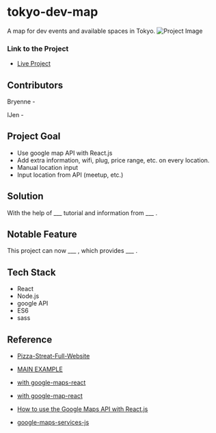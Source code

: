 # tokyo-dev-map
A map for dev events and available spaces in Tokyo.
![Project Image](img/project.png)

### Link to the Project
* [Live Project](https://github.com/theyij/tokyo-dev-map/) 

## Contributors 
Bryenne - 

IJen -

## Project Goal
* Use google map API with React.js
* Add extra information, wifi, plug, price range, etc. on every location.
* Manual location input
* Input location from API (meetup, etc.)

## Solution
With the help of ___ tutorial and information from ___ . 

## Notable Feature
This project can now ___ , which provides ___ .

## Tech Stack
* React
* Node.js
* google API
* ES6
* sass

## Reference 
* [Pizza-Streat-Full-Website](https://github.com/Rogulik/Pizza-Streat-Full-Website/blob/master/src/locationsPage/components/GoogleMap.js)
* [MAIN EXAMPLE](http://google-map-react.github.io/google-map-react/map/main/)

* [with google-maps-react](https://codesandbox.io/s/eloquent-cori-jp0l4?fontsize=14&hidenavigation=1&theme=dark)

* [with google-map-react](https://www.npmjs.com/package/google-map-react)

* [How to use the Google Maps API with React.js](https://dev.to/jessicabetts/how-to-use-google-maps-api-and-react-js-26c2)

* [google-maps-services-js](https://github.com/googlemaps/google-maps-services-js)
